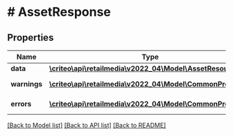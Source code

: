 # # AssetResponse

## Properties

Name | Type | Description | Notes
------------ | ------------- | ------------- | -------------
**data** | [**\criteo\api\retailmedia\v2022_04\Model\AssetResource**](AssetResource.md) |  | [optional]
**warnings** | [**\criteo\api\retailmedia\v2022_04\Model\CommonProblem[]**](CommonProblem.md) |  | [optional] [readonly]
**errors** | [**\criteo\api\retailmedia\v2022_04\Model\CommonProblem[]**](CommonProblem.md) |  | [optional] [readonly]

[[Back to Model list]](../../README.md#models) [[Back to API list]](../../README.md#endpoints) [[Back to README]](../../README.md)

